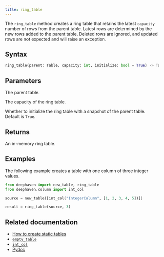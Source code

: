 ```yaml
---
title: ring_table
---
```


The `ring_table` method creates a ring table that retains the latest `capacity` number of rows from the parent table.
Latest rows are determined by the new rows added to the parent table. Deleted rows are ignored, and updated rows are not expected and will raise an exception.

## Syntax

```python syntax
ring_table(parent: Table, capacity: int, initialize: bool = True) -> Table
```

## Parameters

<ParamTable>
<Param name="parent" type="Table">

The parent table.

</Param>
<Param name="capacity" type="int">

The capacity of the ring table.

</Param>
<Param name="initialize" type="bool">

Whether to initialize the ring table with a snapshot of the parent table. Default is `True`.

</Param>
</ParamTable>

## Returns

An in-memory ring table.

## Examples

The following example creates a table with one column of three integer values.

```python order=source,result
from deephaven import new_table, ring_table
from deephaven.column import int_col

source = new_table([int_col("IntegerColumn", [1, 2, 3, 4, 5])])

result = ring_table(source, 3)
```

## Related documentation

- [How to create static tables](../../../how-to-guides/new-and-empty-table.md)
- [`empty_table`](./emptyTable.md)
- [`int_col`](./intCol.md)
- [Pydoc](/core/pydoc/code/deephaven.html#deephaven.ring_table)

